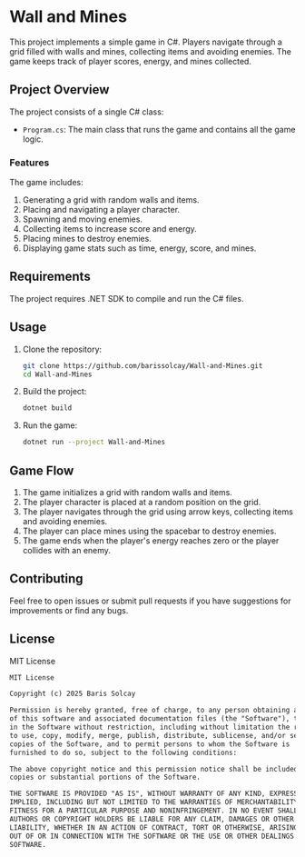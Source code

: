 # Wall and Mines

This project implements a simple game in C#. Players navigate through a grid filled with walls and mines, collecting items and avoiding enemies. The game keeps track of player scores, energy, and mines collected.

## Project Overview

The project consists of a single C# class:
- `Program.cs`: The main class that runs the game and contains all the game logic.

### Features

The game includes:
1. Generating a grid with random walls and items.
2. Placing and navigating a player character.
3. Spawning and moving enemies.
4. Collecting items to increase score and energy.
5. Placing mines to destroy enemies.
6. Displaying game stats such as time, energy, score, and mines.

## Requirements

The project requires .NET SDK to compile and run the C# files.

## Usage

1. Clone the repository:

    ```bash
    git clone https://github.com/barissolcay/Wall-and-Mines.git
    cd Wall-and-Mines
    ```

2. Build the project:

    ```bash
    dotnet build
    ```

3. Run the game:

    ```bash
    dotnet run --project Wall-and-Mines
    ```

## Game Flow

1. The game initializes a grid with random walls and items.
2. The player character is placed at a random position on the grid.
3. The player navigates through the grid using arrow keys, collecting items and avoiding enemies.
4. The player can place mines using the spacebar to destroy enemies.
5. The game ends when the player's energy reaches zero or the player collides with an enemy.

## Contributing

Feel free to open issues or submit pull requests if you have suggestions for improvements or find any bugs.

## License

MIT License

```markdown
MIT License

Copyright (c) 2025 Baris Solcay

Permission is hereby granted, free of charge, to any person obtaining a copy
of this software and associated documentation files (the "Software"), to deal
in the Software without restriction, including without limitation the rights
to use, copy, modify, merge, publish, distribute, sublicense, and/or sell
copies of the Software, and to permit persons to whom the Software is
furnished to do so, subject to the following conditions:

The above copyright notice and this permission notice shall be included in all
copies or substantial portions of the Software.

THE SOFTWARE IS PROVIDED "AS IS", WITHOUT WARRANTY OF ANY KIND, EXPRESS OR
IMPLIED, INCLUDING BUT NOT LIMITED TO THE WARRANTIES OF MERCHANTABILITY,
FITNESS FOR A PARTICULAR PURPOSE AND NONINFRINGEMENT. IN NO EVENT SHALL THE
AUTHORS OR COPYRIGHT HOLDERS BE LIABLE FOR ANY CLAIM, DAMAGES OR OTHER
LIABILITY, WHETHER IN AN ACTION OF CONTRACT, TORT OR OTHERWISE, ARISING FROM,
OUT OF OR IN CONNECTION WITH THE SOFTWARE OR THE USE OR OTHER DEALINGS IN THE
SOFTWARE.
